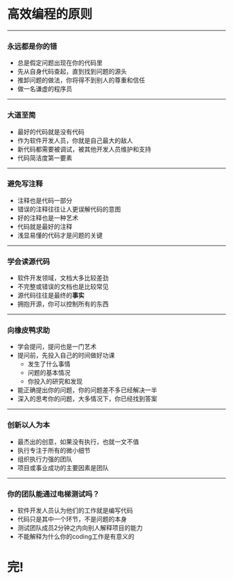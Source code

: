 # 高效编程的原则

------

###  永远都是你的错

* 总是假定问题出现在你的代码里
* 先从自身代码查起，直到找到问题的源头
* 推卸问题的做法，你将得不到别人的尊重和信任
* 做一名谦虚的程序员

-------

###  大道至简

* 最好的代码就是没有代码
* 作为软件开发人员，你就是自己最大的敌人
* 新代码都需要被调试，被其他开发人员维护和支持
* 代码简洁度第一要素

---------

### 避免写注释

* 注释也是代码一部分
* 错误的注释往往让人更误解代码的意图
* 好的注释也是一种艺术
* 代码就是最好的注释
* 浅显易懂的代码才是问题的关键


---------

### 学会读源代码

* 软件开发领域，文档大多比较差劲
* 不完整或错误的文档也是比较常见
* 源代码往往是最终的**事实**
* 拥抱开源，你可以控制所有的东西

---------

### 向橡皮鸭求助

* 学会提问，提问也是一门艺术
* 提问前，先投入自己的时间做好功课
    - 发生了什么事情
    - 问题的基本情况
    - 你投入的研究和发现
* 能正确提出你的问题，你的问题差不多已经解决一半
* 深入的思考你的问题，大多情况下，你已经找到答案

--------


### 创新以人为本

* 最杰出的创意，如果没有执行，也就一文不值
* 执行专注于所有的微小细节
* 组织执行力强的团队
* 项目或事业成功的主要因素是团队

---------


### 你的团队能通过电梯测试吗？

* 软件开发人员认为他们的工作就是编写代码
* 代码只是其中一个环节，不是问题的本身
* 测试团队成员2分钟之内向别人解释项目的能力
* 不能解释为什么你的coding工作是有意义的


# 完!












